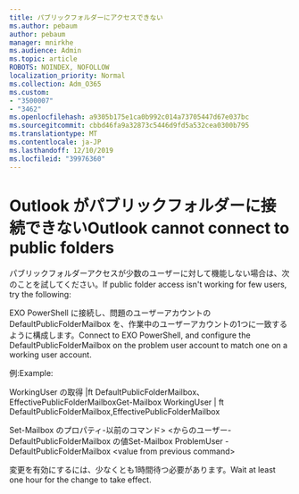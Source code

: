 ```yaml
---
title: パブリックフォルダーにアクセスできない
ms.author: pebaum
author: pebaum
manager: mnirkhe
ms.audience: Admin
ms.topic: article
ROBOTS: NOINDEX, NOFOLLOW
localization_priority: Normal
ms.collection: Adm_O365
ms.custom:
- "3500007"
- "3462"
ms.openlocfilehash: a9305b175e1ca0b992c014a73705447d67e037bc
ms.sourcegitcommit: cbbd46fa9a32873c5446d9fd5a532cea0300b795
ms.translationtype: MT
ms.contentlocale: ja-JP
ms.lasthandoff: 12/10/2019
ms.locfileid: "39976360"
---
```

# <a name="outlook-cannot-connect-to-public-folders"></a><span data-ttu-id="a9367-102">Outlook がパブリックフォルダーに接続できない</span><span class="sxs-lookup"><span data-stu-id="a9367-102">Outlook cannot connect to public folders</span></span>

<span data-ttu-id="a9367-103">パブリックフォルダーアクセスが少数のユーザーに対して機能しない場合は、次のことを試してください。</span><span class="sxs-lookup"><span data-stu-id="a9367-103">If public folder access isn't working for few users, try the following:</span></span>

<span data-ttu-id="a9367-104">EXO PowerShell に接続し、問題のユーザーアカウントの DefaultPublicFolderMailbox を、作業中のユーザーアカウントの1つに一致するように構成します。</span><span class="sxs-lookup"><span data-stu-id="a9367-104">Connect to EXO PowerShell, and configure the DefaultPublicFolderMailbox on the problem user account to match one on a working user account.</span></span>

<span data-ttu-id="a9367-105">例:</span><span class="sxs-lookup"><span data-stu-id="a9367-105">Example:</span></span>

<span data-ttu-id="a9367-106">WorkingUser の取得 |ft DefaultPublicFolderMailbox、EffectivePublicFolderMailbox</span><span class="sxs-lookup"><span data-stu-id="a9367-106">Get-Mailbox WorkingUser | ft DefaultPublicFolderMailbox,EffectivePublicFolderMailbox</span></span>

<span data-ttu-id="a9367-107">Set-Mailbox のプロパティ-以前のコマンド> \<からのユーザー-DefaultPublicFolderMailbox の値</span><span class="sxs-lookup"><span data-stu-id="a9367-107">Set-Mailbox ProblemUser -DefaultPublicFolderMailbox \<value from previous command></span></span>

<span data-ttu-id="a9367-108">変更を有効にするには、少なくとも1時間待つ必要があります。</span><span class="sxs-lookup"><span data-stu-id="a9367-108">Wait at least one hour for the change to take effect.</span></span>